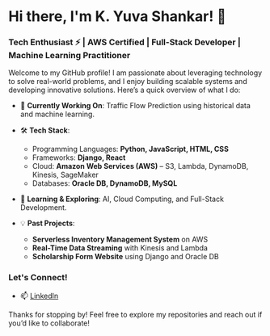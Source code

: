 # Hi there, I'm K. Yuva Shankar! 👋

### Tech Enthusiast ⚡ | AWS Certified | Full-Stack Developer | Machine Learning Practitioner

Welcome to my GitHub profile! I am passionate about leveraging technology to solve real-world problems, and I enjoy building scalable systems and developing innovative solutions. Here’s a quick overview of what I do:

- 🔭 **Currently Working On**: Traffic Flow Prediction using historical data and machine learning.
- 🛠 **Tech Stack**:  
  - Programming Languages: **Python, JavaScript, HTML, CSS**
  - Frameworks: **Django, React**
  - Cloud: **Amazon Web Services (AWS)** – S3, Lambda, DynamoDB, Kinesis, SageMaker
  - Databases: **Oracle DB, DynamoDB, MySQL**
  
- 🌱 **Learning & Exploring**: AI, Cloud Computing, and Full-Stack Development.
- 💡 **Past Projects**:  
  - **Serverless Inventory Management System** on AWS
  - **Real-Time Data Streaming** with Kinesis and Lambda
  - **Scholarship Form Website** using Django and Oracle DB

### Let's Connect! 
- 📫 [LinkedIn](https://www.linkedin.com/in/yuva-shankar-4ba786228)  


Thanks for stopping by! Feel free to explore my repositories and reach out if you’d like to collaborate!
